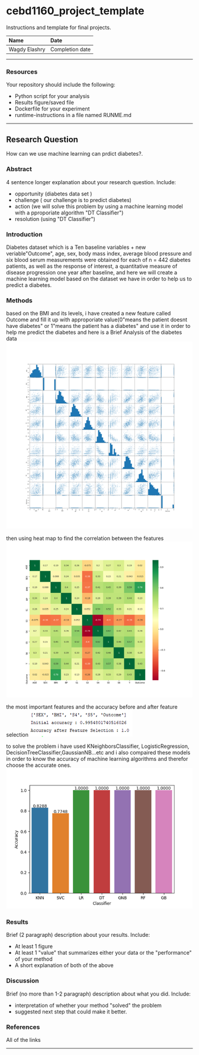
# cebd1160_project_template
Instructions and template for final projects.

| Name | Date |
|:-------|:---------------|
|Wagdy Elashry | Completion date|

-----

### Resources
Your repository should include the following:

- Python script for your analysis
- Results figure/saved file
- Dockerfile for your experiment
- runtime-instructions in a file named RUNME.md

-----

## Research Question
How can we use machine learning can prdict diabetes?.


### Abstract

4 sentence longer explanation about your research question. Include:

- opportunity (diabetes data set )
- challenge ( our challenge is to  predict diabetes)
- action (we will solve this problem by using a machine learning model with a pproporiate algorithm "DT Classifier")
- resolution (using "DT Classifier")

### Introduction
Diabetes dataset which is a Ten baseline variables + new veriable"Outcome", age, sex, body mass index, average blood pressure
and six blood serum measurements were obtained for each of n = 442 diabetes patients, as well as the response of interest, a quantitative measure of disease progression one year after baseline, and here we will create a machine learning model based on the dataset we have in order to help us to predict a diabetes.

### Methods
based on the BMI and its levels, i have created a new feature called Outcome and fill it up with approporiate value(0"means the patient doesnt have diabetes" or 1"means the patient has a diabetes" and use it in order to help me predict the diabetes 
 and here is a Brief Analysis of the diabetes data
![alt text](https://raw.githubusercontent.com/welashry/CEBD1160_Project/master/Plots/pairplot.png)

 then using heat map to find the correlation between the features
 ![alt text](https://raw.githubusercontent.com/welashry/CEBD1160_Project/master/Plots/Heatmap.png)
 
 the most important features and the accuracy before and after feature selection
  ![alt text](https://raw.githubusercontent.com/welashry/CEBD1160_Project/master/Plots/features_bef_after.PNG)
 
 to solve the problem i have used KNeighborsClassifier, LogisticRegression, DecisionTreeClassifier,GaussianNB...etc and i also compaired these models in order to know the accuracy of machine learning algorithms and therefor choose the accurate ones.
  ![alt text](https://raw.githubusercontent.com/welashry/CEBD1160_Project/master/Plots/model_scores.png)
### Results

Brief (2 paragraph) description about your results. Include:

- At least 1 figure
- At least 1 "value" that summarizes either your data or the "performance" of your method
- A short explanation of both of the above

### Discussion
Brief (no more than 1-2 paragraph) description about what you did. Include:

- interpretation of whether your method "solved" the problem
- suggested next step that could make it better.

### References
All of the links

-------
